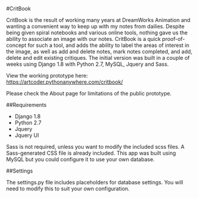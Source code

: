 #CritBook

CritBook is the result of working many years at DreamWorks Animation and wanting a convenient way to keep up with my notes from dailies. Despite being given spiral notebooks and various online tools, nothing gave us the ability to associate an image with our notes. CritBook is a quick proof-of-concept for such a tool, and adds the ability to label the areas of interest in the image, as well as add and delete notes, mark notes completed, and add, delete and edit existing critiques. The initial version was built in a couple of weeks using Django 1.8 with Python 2.7, MySQL, Jquery and Sass.

View the working prototype here: https://artcoder.pythonanywhere.com/critbook/

Please check the About page for limitations of the public prototype.

##Requirements

* Django 1.8
* Python 2.7
* Jquery
* Jquery UI

Sass is not required, unless you want to modify the included scss files. A Sass-generated CSS file is already included. This app
was built using MySQL but you could configure it to use your own database.

##Settings

The settings.py file includes placeholders for database settings. You will need to modify this to suit your own configuration.
